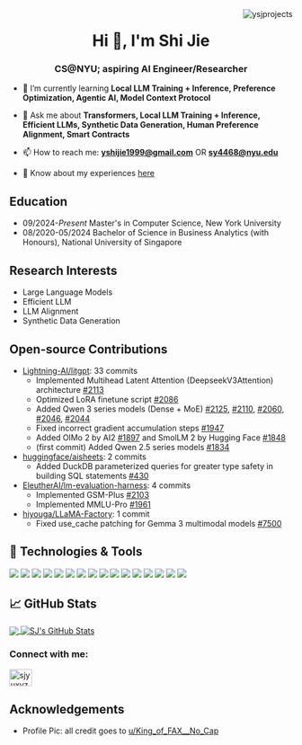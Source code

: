 <img align="right" src="https://komarev.com/ghpvc/?username=ysjprojects" alt="ysjprojects" />

<h1 align="center">Hi 👋, I'm Shi Jie</h1>
<h3 align="center">CS@NYU; aspiring AI Engineer/Researcher</h3>

- 🌱 I’m currently learning **Local LLM Training + Inference, Preference Optimization, Agentic AI, Model Context Protocol**

- 💬 Ask me about **Transformers, Local LLM Training + Inference, Efficient LLMs, Synthetic Data Generation, Human Preference Alignment, Smart Contracts**

- 📫 How to reach me: **yshijie1999@gmail.com** OR **sy4468@nyu.edu**

- 📄 Know about my experiences [here](https://www.sjyu.ai/SJ's%20Resume.pdf)

## Education

- 09/2024-*Present* Master's in Computer Science, New York University
- 08/2020-05/2024 Bachelor of Science in Business Analytics (with Honours), National University of Singapore

## Research Interests

- Large Language Models
- Efficient LLM
- LLM Alignment
- Synthetic Data Generation

## Open-source Contributions

- [Lightning-AI/litgpt](https://github.com/Lightning-AI/litgpt): 33 commits
  - Implemented Multihead Latent Attention (DeepseekV3Attention) architecture [#2113](https://github.com/Lightning-AI/litgpt/pull/2113)
  - Optimized LoRA finetune script [#2086](https://github.com/Lightning-AI/litgpt/pull/2086)
  - Added Qwen 3 series models (Dense + MoE) [#2125](https://github.com/Lightning-AI/litgpt/pull/2125), [#2110](https://github.com/Lightning-AI/litgpt/pull/2110), [#2060](https://github.com/Lightning-AI/litgpt/pull/2060), [#2046](https://github.com/Lightning-AI/litgpt/pull/2046), [#2044](https://github.com/Lightning-AI/litgpt/pull/2044)
  - Fixed incorrect gradient accumulation steps [#1947](https://github.com/Lightning-AI/litgpt/pull/1947)
  - Added OlMo 2 by AI2 [#1897](https://github.com/Lightning-AI/litgpt/pull/1897) and SmolLM 2 by Hugging Face [#1848](https://github.com/Lightning-AI/litgpt/pull/1848)
  - (first commit) Added Qwen 2.5 series models [#1834](https://github.com/Lightning-AI/litgpt/pull/1834)
- [huggingface/aisheets](https://github.com/huggingface/aisheets): 2 commits
  - Added DuckDB parameterized queries for greater type safety in building SQL statements [#430](https://github.com/huggingface/aisheets/pull/430)
- [EleutherAI/lm-evaluation-harness](https://github.com/EleutherAI/lm-evaluation-harness): 4 commits
  - Implemented GSM-Plus [#2103](https://github.com/EleutherAI/lm-evaluation-harness/pull/2103) 
  - Implemented MMLU-Pro [#1961](https://github.com/EleutherAI/lm-evaluation-harness/pull/1961)
- [hiyouga/LLaMA-Factory](https://github.com/hiyouga/LLaMA-Factory): 1 commit
  - Fixed use_cache patching for Gemma 3 multimodal models [#7500](https://github.com/hiyouga/LLaMA-Factory/pull/7500)

## 🔧 Technologies & Tools
![](https://img.shields.io/badge/Code-Python-informational?style=flat&logo=python&logoColor=white&color=2bbc8a)
![](https://img.shields.io/badge/Code-JavaScript-informational?style=flat&logo=javascript&logoColor=white&color=2bbc8a)
![](https://img.shields.io/badge/Code-TypeScript-informational?style=flat&logo=javascript&logoColor=white&color=2bbc8a)
![](https://img.shields.io/badge/Code-C++-informational?style=flat&logo=javascript&logoColor=white&color=2bbc8a)
![](https://img.shields.io/badge/Code-Solidity-informational?style=flat&logo=javascript&logoColor=white&color=2bbc8a)
![](https://img.shields.io/badge/Code-Java-informational?style=flat&logo=javascript&logoColor=white&color=2bbc8a)
![](https://img.shields.io/badge/Tools-Git-informational?style=flat&logo=postgresql&logoColor=white&color=2bbc8a)
![](https://img.shields.io/badge/Tools-PostgreSQL-informational?style=flat&logo=postgresql&logoColor=white&color=2bbc8a)
![](https://img.shields.io/badge/Tools-Docker-informational?style=flat&logo=docker&logoColor=white&color=2bbc8a)
![](https://img.shields.io/badge/Tools-Kubernetes-informational?style=flat&logo=kubernetes&logoColor=white&color=2bbc8a)
![](https://img.shields.io/badge/Libraries-ScikitLearn-informational?style=flat&logo=kubernetes&logoColor=white&color=2bbc8a)
![](https://img.shields.io/badge/Libraries-PyTorch-informational?style=flat&logo=kubernetes&logoColor=white&color=2bbc8a)
![](https://img.shields.io/badge/Libraries-Transformers-informational?style=flat&logo=kubernetes&logoColor=white&color=2bbc8a)
![](https://img.shields.io/badge/Libraries-LitGPT-informational?style=flat&logo=kubernetes&logoColor=white&color=2bbc8a)
![](https://img.shields.io/badge/Libraries-Gradio-informational?style=flat&logo=kubernetes&logoColor=white&color=2bbc8a)
![](https://img.shields.io/badge/Libraries-vLLM-informational?style=flat&logo=kubernetes&logoColor=white&color=2bbc8a)

## &#x1f4c8; GitHub Stats

<a href="https://github.com/ysjprojects/ysjprojects">
  <img align="center" src="https://github-readme-stats.vercel.app/api/top-langs/?username=ysjprojects&hide=jupyter%20notebook&title_color=ffffff&text_color=c9cacc&icon_color=2bbc8a&bg_color=1d1f21&langs_count=5" />
</a>
<a href="https://github.com/ysjprojects/ysjprojects">
  <img align="center" src="https://github-readme-stats.vercel.app/api?username=ysjprojects&show_icons=true&line_height=27&count_private=true&title_color=ffffff&text_color=c9cacc&icon_color=2bbc8a&bg_color=1d1f21" alt="SJ's GitHub Stats" />
</a>

<h3 align="left">Connect with me:</h3>
<p align="left">
<a href="https://linkedin.com/in/sjyuxyz" target="blank"><img align="center" src="https://raw.githubusercontent.com/rahuldkjain/github-profile-readme-generator/master/src/images/icons/Social/linked-in-alt.svg" alt="sjyuxyz" height="30" width="40" /></a>
</p>

## Acknowledgements
- Profile Pic: all credit goes to [u/King_of_FAX__No_Cap](https://www.reddit.com/user/King_of_FAX__No_Cap/)
